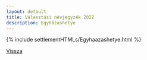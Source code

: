 ```yaml
---
layout: default
title: Választási névjegyzék 2022
description: Egyházashetye
---
```


{% include settlementHTMLs/Egyhaazashetye.html %}

[Vissza](../)